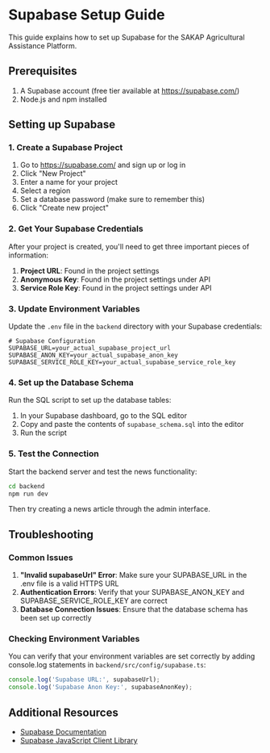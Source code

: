 # Supabase Setup Guide

This guide explains how to set up Supabase for the SAKAP Agricultural Assistance Platform.

## Prerequisites

1. A Supabase account (free tier available at https://supabase.com/)
2. Node.js and npm installed

## Setting up Supabase

### 1. Create a Supabase Project

1. Go to https://supabase.com/ and sign up or log in
2. Click "New Project"
3. Enter a name for your project
4. Select a region
5. Set a database password (make sure to remember this)
6. Click "Create new project"

### 2. Get Your Supabase Credentials

After your project is created, you'll need to get three important pieces of information:

1. **Project URL**: Found in the project settings
2. **Anonymous Key**: Found in the project settings under API
3. **Service Role Key**: Found in the project settings under API

### 3. Update Environment Variables

Update the `.env` file in the `backend` directory with your Supabase credentials:

```env
# Supabase Configuration
SUPABASE_URL=your_actual_supabase_project_url
SUPABASE_ANON_KEY=your_actual_supabase_anon_key
SUPABASE_SERVICE_ROLE_KEY=your_actual_supabase_service_role_key
```

### 4. Set up the Database Schema

Run the SQL script to set up the database tables:

1. In your Supabase dashboard, go to the SQL editor
2. Copy and paste the contents of `supabase_schema.sql` into the editor
3. Run the script

### 5. Test the Connection

Start the backend server and test the news functionality:

```bash
cd backend
npm run dev
```

Then try creating a news article through the admin interface.

## Troubleshooting

### Common Issues

1. **"Invalid supabaseUrl" Error**: Make sure your SUPABASE_URL in the .env file is a valid HTTPS URL
2. **Authentication Errors**: Verify that your SUPABASE_ANON_KEY and SUPABASE_SERVICE_ROLE_KEY are correct
3. **Database Connection Issues**: Ensure that the database schema has been set up correctly

### Checking Environment Variables

You can verify that your environment variables are set correctly by adding console.log statements in `backend/src/config/supabase.ts`:

```javascript
console.log('Supabase URL:', supabaseUrl);
console.log('Supabase Anon Key:', supabaseAnonKey);
```

## Additional Resources

- [Supabase Documentation](https://supabase.com/docs)
- [Supabase JavaScript Client Library](https://supabase.com/docs/reference/javascript/introduction)